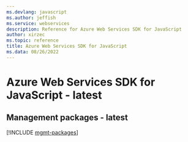 ```yaml
---
ms.devlang: javascript
ms.author: jeffish
ms.service: webservices
description: Reference for Azure Web Services SDK for JavaScript
author: xirzec
ms.topic: reference
title: Azure Web Services SDK for JavaScript
ms.data: 08/26/2022
---
```

# Azure Web Services SDK for JavaScript - latest

## Management packages - latest
[!INCLUDE [mgmt-packages](web-services-mgmt-index.md)]
